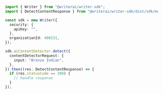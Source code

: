 <!-- Start SDK Example Usage -->


```typescript
import { Writer } from "@writerai/writer-sdk";
import { DetectContentResponse } from "@writerai/writer-sdk/dist/sdk/models/operations";

const sdk = new Writer({
  security: {
    apiKey: "",
  },
  organizationId: 496531,
});

sdk.aiContentDetector.detect({
  contentDetectorRequest: {
    input: "Bronze Indian",
  },
}).then((res: DetectContentResponse) => {
  if (res.statusCode == 200) {
    // handle response
  }
});
```
<!-- End SDK Example Usage -->